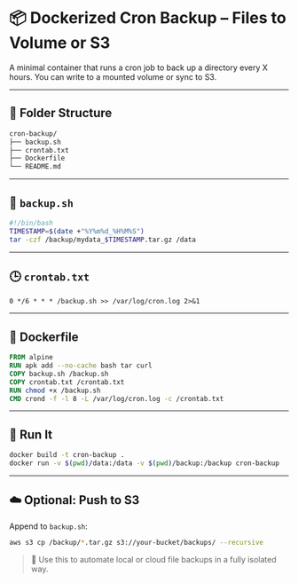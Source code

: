 # 📦 Dockerized Cron Backup – Files to Volume or S3

A minimal container that runs a cron job to back up a directory every X hours. You can write to a mounted volume or sync to S3.

---

## 🧾 Folder Structure
```bash
cron-backup/
├── backup.sh
├── crontab.txt
├── Dockerfile
└── README.md
```

---

## 🐚 `backup.sh`
```bash
#!/bin/bash
TIMESTAMP=$(date +"%Y%m%d_%H%M%S")
tar -czf /backup/mydata_$TIMESTAMP.tar.gz /data
```

---

## 🕒 `crontab.txt`
```cron
0 */6 * * * /backup.sh >> /var/log/cron.log 2>&1
```

---

## 🐳 Dockerfile
```Dockerfile
FROM alpine
RUN apk add --no-cache bash tar curl
COPY backup.sh /backup.sh
COPY crontab.txt /crontab.txt
RUN chmod +x /backup.sh
CMD crond -f -l 8 -L /var/log/cron.log -c /crontab.txt
```

---

## 🚀 Run It
```bash
docker build -t cron-backup .
docker run -v $(pwd)/data:/data -v $(pwd)/backup:/backup cron-backup
```

---

## ☁️ Optional: Push to S3
Append to `backup.sh`:
```bash
aws s3 cp /backup/*.tar.gz s3://your-bucket/backups/ --recursive
```

> 🎯 Use this to automate local or cloud file backups in a fully isolated way.

